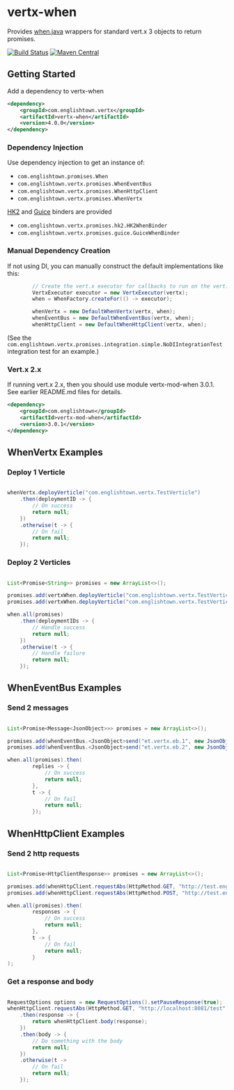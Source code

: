 # vertx-when

Provides [when.java](https://github.com/ef-labs/when.java) wrappers for standard vert.x 3 objects to return promises.

[![Build Status](http://img.shields.io/travis/ef-labs/vertx-when.svg?maxAge=2592000&style=flat-square)](https://travis-ci.org/ef-labs/vertx-when)
[![Maven Central](https://img.shields.io/maven-central/v/com.englishtown.vertx/vertx-when.svg?maxAge=2592000&style=flat-square)](https://maven-badges.herokuapp.com/maven-central/com.englishtown.vertx/vertx-when/)

## Getting Started

Add a dependency to vertx-when

```xml
<dependency>
    <groupId>com.englishtown.vertx</groupId>
    <artifactId>vertx-when</artifactId>
    <version>4.0.0</version>
</dependency>
```

### Dependency Injection

Use dependency injection to get an instance of:

* `com.englishtown.promises.When`
* `com.englishtown.vertx.promises.WhenEventBus`
* `com.englishtown.vertx.promises.WhenHttpClient`
* `com.englishtown.vertx.promises.WhenVertx`

[HK2](/englishtown/vertx-hk2) and [Guice](/englishtown/vertx-guice) binders are provided

* `com.englishtown.vertx.promises.hk2.HK2WhenBinder`
* `com.englishtown.vertx.promises.guice.GuiceWhenBinder`


### Manual Dependency Creation

If not using DI, you can manually construct the default implementations like this:

```java
        // Create the vert.x executor for callbacks to run on the vert.x event loop
        VertxExecutor executor = new VertxExecutor(vertx);
        when = WhenFactory.createFor(() -> executor);

        whenVertx = new DefaultWhenVertx(vertx, when);
        whenEventBus = new DefaultWhenEventBus(vertx, when);
        whenHttpClient = new DefaultWhenHttpClient(vertx, when);
```

(See the `com.englishtown.vertx.promises.integration.simple.NoDIIntegrationTest` integration test for an example.)


### Vert.x 2.x

If running vert.x 2.x, then you should use module vertx-mod-when 3.0.1.  See earlier README.md files for details.

```xml
<dependency>
    <groupId>com.englishtown</groupId>
    <artifactId>vertx-mod-when</artifactId>
    <version>3.0.1</version>
</dependency>
```


## WhenVertx Examples

### Deploy 1 Verticle

```java

whenVertx.deployVerticle("com.englishtown.vertx.TestVerticle")
    .then(deploymentID -> {
        // On success
        return null;
    })
    .otherwise(t -> {
        // On fail
        return null;
    });

```

### Deploy 2 Verticles

```java

List<Promise<String>> promises = new ArrayList<>();

promises.add(vertxWhen.deployVerticle("com.englishtown.vertx.TestVerticle1"));
promises.add(vertxWhen.deployVerticle("com.englishtown.vertx.TestVerticle2"));

when.all(promises)
    .then(deploymentIDs -> {
        // Handle success
        return null;
    })
    .otherwise(t -> {
        // Handle failure
        return null;
    });

```


## WhenEventBus Examples

### Send 2 messages

```java

List<Promise<Message<JsonObject>>> promises = new ArrayList<>();

promises.add(whenEventBus.<JsonObject>send("et.vertx.eb.1", new JsonObject().putString("message", "hello")));
promises.add(whenEventBus.<JsonObject>send("et.vertx.eb.2", new JsonObject().putString("message", "world")));

when.all(promises).then(
        replies -> {
            // On success
            return null;
        },
        t -> {
            // On fail
            return null;
        });

```


## WhenHttpClient Examples

### Send 2 http requests

```java

List<Promise<HttpClientResponse>> promises = new ArrayList<>();

promises.add(whenHttpClient.requestAbs(HttpMethod.GET, "http://test.englishtown.com/test1", new RequestOptions()));
promises.add(whenHttpClient.requestAbs(HttpMethod.POST, "http://test.englishtown.com/test2", new RequestOptions()));

when.all(promises).then(
        responses -> {
            // On success
            return null;
        },
        t -> {
            // On fail
            return null;
        }
);

```

### Get a response and body

```java

RequestOptions options = new RequestOptions().setPauseResponse(true);
whenHttpClient.requestAbs(HttpMethod.GET, "http://localhost:8081/test", options)
    .then(response -> {
        return whenHttpClient.body(response);
    })
    .then(body -> {
        // Do something with the body
        return null;
    })
    .otherwise(t ->
        // On fail
        return null;
    });

```

